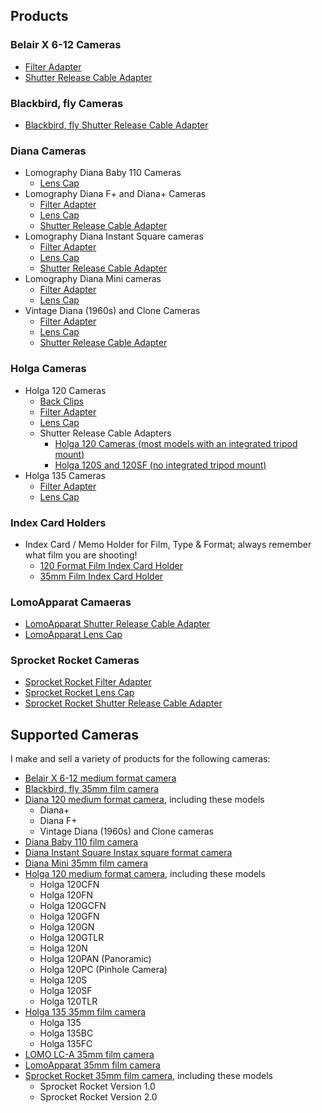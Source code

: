 ## Products

### Belair X 6-12 Cameras ###
- [Filter Adapter](belair-x-6-12-filter)
- [Shutter Release Cable Adapter](belair-x-6-12-adapter)

### Blackbird, fly Cameras ###
- [Blackbird, fly Shutter Release Cable Adapter](blackbird-fly-adapter)

### Diana Cameras
- Lomography Diana Baby 110 Cameras
  - [Lens Cap](diana-baby-110-lens-cap)
- Lomography Diana F+ and Diana+ Cameras
  - [Filter Adapter](diana-f+-filter)
  - [Lens Cap](diana-f+-lens-cap)
  - [Shutter Release Cable Adapter](diana-f+-adapter)
- Lomography Diana Instant Square cameras
  - [Filter Adapter](diana-instant-square-filter)
  - [Lens Cap](diana-instant-square-lens-cap)
  - [Shutter Release Cable Adapter](diana-instant-square-adapter)
- Lomography Diana Mini cameras
  - [Filter Adapter](diana-mini-filter)
  - [Lens Cap](diana-mini-lens-cap)
- Vintage Diana (1960s) and Clone Cameras
  - [Filter Adapter](diana-f+-filter)
  - [Lens Cap](diana-f+-lens-cap)
  - [Shutter Release Cable Adapter](diana-adapter)

### Holga Cameras
- Holga 120 Cameras
  - [Back Clips](holga-120-back-clips)
  - [Filter Adapter](holga-filter)
  - [Lens Cap](holga-120-lens-cap)
  - Shutter Release Cable Adapters
    - [Holga 120 Cameras (most models with an integrated tripod mount)](holga-120-adapter)
    - [Holga 120S and 120SF (no integrated tripod mount)](holga-120s-adapter)
- Holga 135 Cameras
  - [Filter Adapter](holga-135-filter)
  - [Lens Cap](holga-135-lens-cap)

### Index Card Holders
- Index Card / Memo Holder for Film, Type & Format; always remember what film you are shooting!
  - [120 Format Film Index Card Holder](120-film-index-card-holder)
  - [35mm Film Index Card Holder](35mm-film-index-card-holder)

### LomoApparat Camaeras
- [LomoApparat Shutter Release Cable Adapter](lomoapparat-adapter)
- [LomoApparat Lens Cap](lomoapparat-lens-cap)

### Sprocket Rocket Cameras
- [Sprocket Rocket Filter Adapter](lomography-sprocket-rocket-filter)
- [Sprocket Rocket Lens Cap](lomography-sprocket-rocket-lens-cap)
- [Sprocket Rocket Shutter Release Cable Adapter](lomography-sprocket-rocket)

## Supported Cameras
I make and sell a variety of products for the following cameras:

- [Belair X 6-12 medium format camera](http://camera-wiki.org/wiki/Lomography_Belair_X_6-12)
- [Blackbird, fly 35mm film camera](http://camera-wiki.org/wiki/Blackbird,_fly)
- [Diana 120 medium format camera](https://en.wikipedia.org/wiki/Diana_(camera)), including these models
  - Diana+
  - Diana F+
  - Vintage Diana (1960s) and Clone cameras
- [Diana Baby 110 film camera](http://camera-wiki.org/wiki/Diana_Baby_110)
- [Diana Instant Square Instax square format camera](http://camera-wiki.org/wiki/Diana_Instant_Square)
- [Diana Mini 35mm film camera](http://camera-wiki.org/wiki/Diana_Mini)
- [Holga 120 medium format camera](https://en.wikipedia.org/wiki/Holga), including these models
  - Holga 120CFN
  - Holga 120FN
  - Holga 120GCFN
  - Holga 120GFN
  - Holga 120GN
  - Holga 120GTLR
  - Holga 120N
  - Holga 120PAN (Panoramic)
  - Holga 120PC (Pinhole Camera)
  - Holga 120S
  - Holga 120SF
  - Holga 120TLR
- [Holga 135 35mm film camera](http://camera-wiki.org/wiki/Holga_135)
  - Holga 135
  - Holga 135BC
  - Holga 135FC
- [LOMO LC-A 35mm film camera](http://camera-wiki.org/wiki/LOMO_LC-A)
- [LomoApparat 35mm film camera](http://camera-wiki.org/wiki/LomoApparat)
- [Sprocket Rocket 35mm film camera](http://camera-wiki.org/wiki/Lomographic_Sprocket_Rocket), including these models
  - Sprocket Rocket Version 1.0
  - Sprocket Rocket Version 2.0
